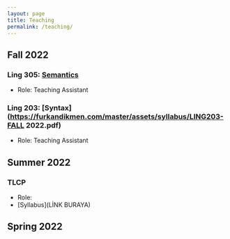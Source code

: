 ```yaml
---
layout: page
title: Teaching
permalink: /teaching/
---
```


## Fall 2022
### Ling 305: [Semantics](https://furkandikmen.com/assets/syllabus/Ling305_Fall2022.pdf)
- Role: Teaching Assistant 


### Ling 203: [Syntax](https://furkandikmen.com/master/assets/syllabus/LING203-FALL 2022.pdf)
- Role: Teaching Assistant

## Summer 2022
### TLCP 
- Role: 
- [Syllabus](LİNK BURAYA)


## Spring 2022
